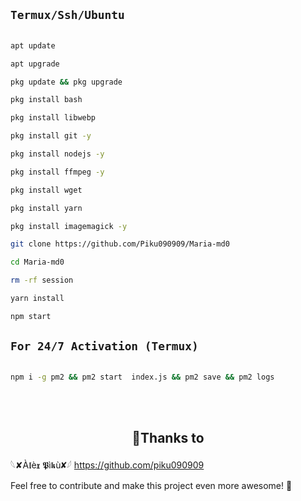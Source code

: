 

## `Termux/Ssh/Ubuntu`

```bash

apt update

apt upgrade

pkg update && pkg upgrade

pkg install bash

pkg install libwebp

pkg install git -y

pkg install nodejs -y 

pkg install ffmpeg -y 

pkg install wget

pkg install yarn

pkg install imagemagick -y

git clone https://github.com/Piku090909/Maria-md0

cd Maria-md0

rm -rf session

yarn install

npm start

```

## `For 24/7 Activation (Termux)`

```bash

npm i -g pm2 && pm2 start  index.js && pm2 save && pm2 logs

```
<br>
<br>
 <h2 align="center"> 🔖Thanks to
</h2>

𓆩‎✘À𝖑è𝖝 𝕻ì𝖐ù✘𓆪
https://github.com/piku090909

Feel free to contribute and make this project even more awesome! 🌟
